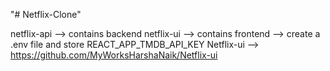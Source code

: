 "# Netflix-Clone" 

netflix-api --> contains backend
netflix-ui --> contains frontend --> create a .env file and store REACT_APP_TMDB_API_KEY
Netflix-ui --> https://github.com/MyWorksHarshaNaik/Netflix-ui
